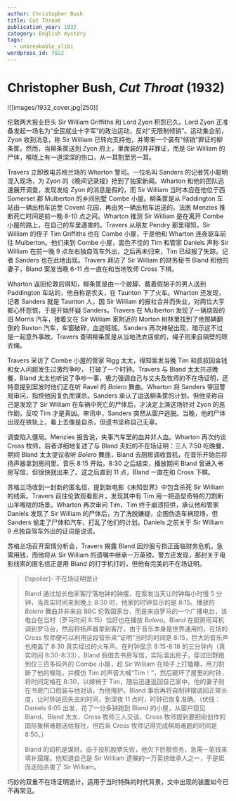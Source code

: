 ```yaml
---
author: Christopher Bush
title: Cut Throat
publication_year: 1932
category: English mystery
tags:
  - unbreakable_alibi
wordpress_id: 7822
---
```


# Christopher Bush, <i>Cut Throat</i> (1932)

![[images/1932_cover.jpg|250]]

伦敦两大报业巨头 Sir William Griffiths 和 Lord Zyon 积怨已久。Lord Zyon 正准备发起一场名为“全民就业十字军”的政治运动，反对“无限制倾销”。运动集会前，Zyon 收到消息，称 Sir William 已转向支持他，并寄来一个装有“倾销”罪证的柳条筐。然而，当柳条筐送到 Zyon 府上，里面装的并非罪证，而是 Sir William 的尸体，喉咙上有一道深深的伤口，从一耳割至另一耳。

Travers 立即致电苏格兰场的 Wharton 警司。一位名叫 Sanders 的记者凭小聪明混入现场，为 Zyon 的《晚间记录报》抢到了独家新闻。Wharton 和他的团队迅速展开调查，发现发给 Zyon 的消息是假的，而 Sir William 当时本应在他位于西 Somerset 郡 Mulberton 的乡间别墅 Combe 小屋。柳条筐是从 Paddington 车站由一辆出租车运至 Covent 花园，再由另一辆出租车运送的。法医 Menzies 推断死亡时间是前一晚 8-10 点之间。Wharton 推测 Sir William 是在离开 Combe 小屋的路上，在自己的车里遇害的。Travers 从朋友 Pendry 那里得知，Sir William 的侄子 Tim Griffiths 也在 Combe 小屋，于是他和 Wharton 连夜驱车前往 Mulberton。他们来到 Combe 小屋，面色不佳的 Tim 和管家 Daniels 声称 Sir William 在前一晚 9 点左右独自驾车外出，之后再未归来，Tim 已经报了失踪。记者 Sanders 也在此地出现。Travers 拜访了 Sir William 的财务秘书 Bland 和他的妻子，Bland 案发当晚 6-11 点一直在和当地牧师 Cross 下棋。

Wharton 返回伦敦后得知，柳条筐是由一个跛脚、戴着假胡子的男人送到 Paddington 车站的，他自称是农夫，在 Taunton 下了火车。Wharton 还发现，记者 Sanders 就是 Taunton 人，因 Sir William 的报社合并而失业，对两位大亨都心怀怨恨，于是开始怀疑 Sanders。Travers 在 Mulberton 发现了一辆烧毁的旧 Morris 汽车，接着又在 Sir William 家附近的 Morton 树林里找到了他那辆翻倒的 Buxton 汽车，车窗破碎，血迹斑斑。Sanders 再次神秘出现，暗示这不过是一起意外事故。Travers 查明柳条筐是从当地洗衣店偷的，绳子则来自隔壁的晾衣绳。

Travers 采访了 Combe 小屋的管家 Rigg 太太，得知案发当晚 Tim 和叔叔因金钱和女人问题发生过激烈争吵， 打破了一个时钟。Travers 与 Bland 太太共进晚餐，Bland 太太也听说了争吵一事，极力强调自己与丈夫及牧师的不在场证明，还特意提到案发时他们正在听 Ravel 的 <i>Bolero</i> 舞曲。Wharton 将 Sanders 带回警局审问，指控他因复仇而谋杀。Sanders 承认了运送柳条筐的计划，但他坚称自己是发现了 Sir William 在车祸中死亡的尸体后，才决定上演这场针对 Zyon 的恶作剧，反咬 Tim 才是真凶。审讯中，Sanders 突然从窗户逃脱。当晚，他的尸体出现在铁轨上，看上去像是自杀，但遗书坚称自己无辜。

调查陷入僵局。Menzies 报告说，失事汽车里的血并非人血。Wharton 再次约谈 Cross 牧师，后者详细地复述了与 Bland 夫妇的不在场证明：三人 7:50 吃晚餐，期间 Bland 太太提议收听 <i>Bolero</i> 舞曲，Bland 去厨房调收音机，在音乐开始后将扬声器拿到房间里。音乐 8:15 开始，8:30 之后结束，播放期间 Bland 曾进入书房写信，但很快就出来了。这之后直到 11 点，Bland 一直在和 Cross 下棋。

苏格兰场收到一封新的匿名信，提到新电影《未知世界》中包含杀死 Sir William 的线索。Travers 前往伦敦观看影片，发现其中有 Tim 用一把造型奇特的刀割断山羊喉咙的场景。Wharton 再次审问 Tim，Tim 终于崩溃招供，承认他和管家 Daniels 发现了 Sir William 的尸体后，为了洗脱嫌疑，企图伪造车祸现场，但 Sanders 偷走了尸体和汽车，打乱了他们的计划。Daniels 之前关于 Sir William 9 点独自驾车外出的证词是说谎。

苏格兰场召开案情分析会，Travers 揭露 Bland 因炒股亏损正面临财务危机，急需用钱，而他将从 Sir William 的遗嘱中继承一万英镑。警方还发现，那封关于电影线索的匿名信正是用 Bland 的打字机打的，但他有完美的不在场证明。

> [!spoiler]- 不在场证明诡计
> 
> Bland 通过加长他家客厅落地钟的钟摆，在案发当天让时钟每小时慢 5 分钟，当真实时间来到晚上 8:30 时，他家的时钟显示的是 8:15。播放的 <i>Bolero</i> 舞曲并非来自 BBC 伦敦国家台，而是来自罗马的一个广播电台，该电台在当时（罗马时间 8:15）恰好也在播放 <i>Bolero</i>。Bland 在厨房用耳机调到罗马台，然后将扬声器拿到客厅，由于音乐本身是世界通用的，在场的 Cross 牧师便可以利用这段音乐来“证明”当时的时间是 8:15，巨大的音乐声也掩盖了 8:30 真实经过的火车声。在时钟显示 8:15-8:18 的三分钟内（真实时间 8:30-8:33），Bland 假借去书房写信，实际溜出房子，穿过田野跑到仅三百多码外的 Combe 小屋，趁 Sir William 在椅子上打瞌睡，用刀割断了他的喉咙，并模仿 Tim 的声音大喊“Tim！”，然后砸坏了屋里的时钟，将时间定格在 8:30，以嫁祸于 Tim，随后迅速返回自己家中。他的妻子则在书房门口假装与他对话，为他掩护。Bland 事后再将自制钟摆调回正常长度，让时钟追回失去的时间，到深夜 11 点时，时钟已恢复准确。（伏线：Daniels 9:05 出发，花了一分多钟跑到 Bland 的小屋，从窗户窥见 Bland、Bland 太太、Cross 牧师三人交谈，Cross 牧师提到要把刚创作的国际象棋难题送给报社，但后来 Cross 牧师记得完成棋局难题的时间是 8:50。）
> 
> Bland 的动机是谋财。由于投机股票失败，他欠下巨额债务，急需一笔钱来填补窟窿。他知道自己是 Sir William 遗嘱的一万英镑继承人之一，于是铤而走险杀害了 Sir William。

巧妙的双重不在场证明诡计，适用于当时特殊的时代背景，文中出现的装置如今已不再常见。
